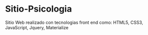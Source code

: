 # Sitio-Psicologia
Sitio Web realizado con tecnologias front end como: HTML5, CSS3, JavaScript, Jquery, Materialize
